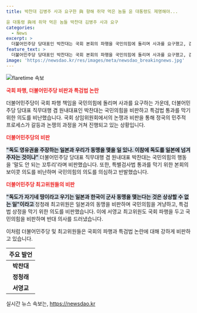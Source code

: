 ```yaml
---
title: 박찬대 김병주 사과 요구한 與 향해 쥐약 먹은 놈들 윤 대통령도 제명해야...

윤 대통령 與에 쥐약 먹은 놈들 박찬대 김병주 사과 요구
categories:
  - News
excerpt: >
  더불어민주당 당대표인 박찬대는 국회 본회의 파행을 국민의힘에 돌리며 사과를 요구했고, 김병주 의원 발언을 특검법 통과 막기 위한 명분으로 삼는다고 지적했다. 독도와 한미일 동맹 문제를 놓고 김 의원을 비판하며, 국민의힘을 규탄했다. 또한, 더불어민주당 최고위원들도 독도 문제와 군사 동맹을 비판하며 국민의힘을 겨냥했다. 서영교 최고위원은 대정부 질문을 중단시킨 행동을 규탄하며 국회선진화법 위반으로 지적했다.
feature_text: >
  더불어민주당 당대표인 박찬대는 국회 본회의 파행을 국민의힘에 돌리며 사과를 요구했고, 김병주 의원 발언을 특검법 통과 막기 위한 명분으로 삼는다고 지적했다. 독도와 한미일 동맹 문제를 놓고 김 의원을 비판하며, 국민의힘을 규탄했다. 또한, 더불어민주당 최고위원들도 독도 문제와 군사 동맹을 비판하며 국민의힘을 겨냥했다. 서영교 최고위원은 대정부 질문을 중단시킨 행동을 규탄하며 국회선진화법 위반으로 지적했다.
image: 'https://newsdao.kr/res/images/meta/newsdao_breakingnews.jpg'
---
```


<p><img src="https://newsdao.kr/res/images/meta/newsdao_breakingnews.jpg" alt="flaretime 속보" /></p>

<p><b><span style="color: #ee2323;">국회 파행, 더불어민주당 비판과 특검법 논란</span></b></p>

<p>더불어민주당이 국회 파행 책임을 국민의힘에 돌리며 사과를 요구하는 가운데, 더불어민주당 당대표 직무대행 겸 원내대표인 박찬대는 국민의힘을 비판하고 특검법 통과를 막기 위한 의도를 비난했습니다. 국회 상임위원회에서의 논쟁과 비판을 통해 정국의 민주적 프로세스가 갈등과 논쟁의 과정을 거쳐 진행되고 있는 상황입니다.</p>

<p data-ke-size="size16"></p>

<p><b><span style="color: #ee2323;">더불어민주당의 비판</span></b></p>

<p><b><span style="background-color: #21538527;">"독도 영유권을 주장하는 일본과 우리가 동맹을 맺을 일 있나. 이참에 독도를 일본에 넘겨주자는 것이냐" </span></b>
더불어민주당 당대표 직무대행 겸 원내대표 박찬대는 국민의힘의 행동을 '말도 안 되는 꼬투리'라며 비판했습니다. 또한, 특별검사법 통과를 막기 위한 본회의 보이콧 의도를 비난하며 국민의힘의 의도를 의심하고 반발했습니다.</p>

<p data-ke-size="size16"></p>

<p><b><span style="color: #ee2323;">더불어민주당 최고위원들의 비판</span></b></p>

<p><b><span style="background-color: #21538527;">"독도가 자기네 땅이라고 우기는 일본과 한국이 군사 동맹을 맺는다는 것은 상상할 수 없는 일"이라고 </span></b>
정청래 최고위원은 일본과의 동맹을 비판하며 국민의힘을 겨냥하고, 특검법 상정을 막기 위한 의도를 비판했습니다. 이에 서영교 최고위원도 국회 파행을 두고 국민의힘을 비판하며 반대 의사를 드러냈습니다.</p>

<p>이처럼 더불어민주당 및 최고위원들은 국회의 파행과 특검법 논란에 대해 강하게 비판하고 있습니다.</p>

<p data-ke-size="size16"></p>

<table>
    <thead>
        <tr>
            <th style="text-align: center;">주요 발언</th>
        </tr>
    </thead>
    <tbody>
        <tr>
            <td style="text-align: center; height: 17px;"><b>박찬대</b></td>
        <tr>
            <td style="text-align: center; height: 17px;"><b>정청래</b></td>
        </tr>
        <tr>
            <td style="text-align: center; height: 17px;"><b>서영교</b></td>
        </tr>
    </tbody>
</table>

<p data-ke-size="size16"></p>
실시간 뉴스 속보는, <a href="https://newsdao.kr" rel="dofollow">https://newsdao.kr</a>


